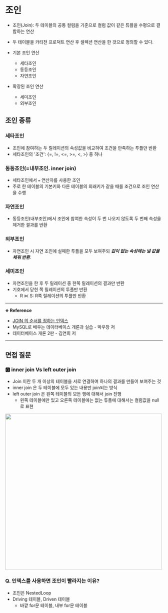 # 조인 

- 조인(Join): 두 테이블의 공통 컬럼을 기준으로 컬럼 값이 같은 튜플을 수평으로 결합하는 연산
- 두 테이블을 카티전 프로덕트 연산 후 셀렉션 연산을 한 것으로 정의할 수 있다. 

- 기본 조인 연산
  - 세타조인
  - 동등조인
  - 자연조인
- 확장된 조인 연산
  - 세미조인
  - 외부조인

## 조인 종류

### 세타조인

- 조인에 참여하는 두 릴레이션의 속성값을 비교하여 조건을 만족하는 투플만 반환
- 세타조인의 '조건': {=, !=, <=, >=, <, >} 중 하나 

### 동등조인(=내부조인. inner join)

- 세타조인에서 `=` 연산자를 사용한 조인 
- 주로 한 테이블의 기본키와 다른 테이블의 외래키가 같을 때를 조건으로 조인 연산을 수행

### 자연조인 

- 동등조인(내부조인)에서 조인에 참여한 속성이 두 번 나오지 않도록 두 번째 속성을 제거한 결과를 반환

### 외부조인

- 자연조인 시 자연 조인에 실패한 투플을 모두 보여주되 _**값이 없는 속성에는 널 값을 채워 반환**_.

### 세미조인

- 자연조인을 한 후 두 릴레이션 중 한쪽 릴레이션의 결과만 반환
- 기호에서 닫힌 쪽 릴레이션의 투플만 반환
  - R ⋉ S: R쪽 릴레이션의 투플만 반환

---

**※ Reference**

- [JOIN 의 순서를 정하는 인덱스](https://swknight13.medium.com/join-%EC%9D%98-%EC%88%9C%EC%84%9C%EB%A5%BC-%EC%A0%95%ED%95%98%EB%8A%94-%EC%9D%B8%EB%8D%B1%EC%8A%A4-e13e04f8f10d)
- MySQL로 배우는 데이터베이스 개론과 실습 - 박우창 저
- 데이터베이스 개론 2판 - 김연희 저

---

## 면접 질문 

### 🆀 inner join Vs left outer join

- Join 이란 두 개 이상의 테이블을 서로 연결하여 하나의 결과를 만들어 보여주는 것
- inner join 은 두 테이블에 모두 있는 내용만 join되는 방식
- left outer join 은 왼쪽 테이블의 모든 행에 대해서 join 진행
  - 왼쪽 테이블에만 있고 오른쪽 테이블에는 없는 튜플에 대해서는 컬럼값을 null로 표현 

<img src="https://velog.velcdn.com/images/balparang/post/51006d45-4ceb-4bce-b974-fbd6c80541fa/image.png" width="500">

### Q. 인덱스를 사용하면 조인이 빨라지는 이유?

- 조인은 NestedLoop
- Driving 테이블, Driven 테이블
  - 바깥 for문 테이블, 내부 for문 테이블